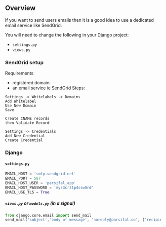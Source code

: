 Overview
--------
If you want to send users emails then it is a
good idea to use a dedicated email service like SendGrid.

You will need to change the following in your Django project:
* `settings.py`
* `views.py`

### SendGrid setup
Requirements:
* registered domain
* an email service ie SendGrid
Steps:
```
Settings -> Whitelabels -> Domains
Add Whitelabel
Use New Domain
Save

Create CNAME records
then Validate Record

Settings -> Credentials
Add New Credential
Create Credential
```

### Django
#### `settings.py`
```python
EMAIL_HOST = 'smtp.sendgrid.net'
EMAIL_PORT = 587
EMAIL_HOST_USER = 'parsifal_app'
EMAIL_HOST_PASSWORD = 'mys3cr3tp4ssw0rd'
EMAIL_USE_TLS = True
```

##### `views.py` or `models.py` (in a signal)
```python
from django.core.email import send_mail
send_mail('subject','body of message', 'noreply@parsifal.co', ['recipient@gmail.com'])
```
